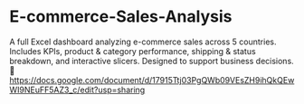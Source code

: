 # E-commerce-Sales-Analysis
A full Excel dashboard analyzing e-commerce sales across 5 countries. Includes KPIs, product &amp; category performance, shipping &amp; status breakdown, and interactive slicers. Designed to support business decisions.  📄 https://docs.google.com/document/d/17915Ttj03PgQWb09VEsZH9ihQkQEwWI9NEuFF5AZ3_c/edit?usp=sharing
